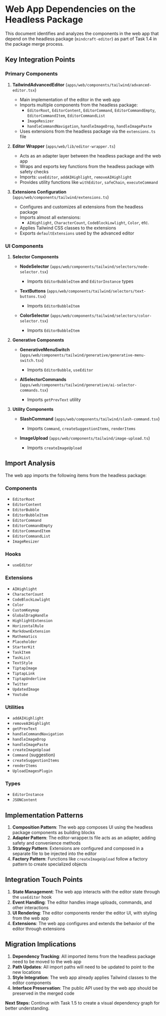 # Web App Dependencies on the Headless Package

This document identifies and analyzes the components in the web app that depend on the headless package (`mindcraft-editor`) as part of Task 1.4 in the package merge process.

## Key Integration Points

### Primary Components

1. **TailwindAdvancedEditor** (`apps/web/components/tailwind/advanced-editor.tsx`)
   - Main implementation of the editor in the web app
   - Imports multiple components from the headless package:
     - `EditorRoot`, `EditorContent`, `EditorCommand`, `EditorCommandEmpty`, `EditorCommandItem`, `EditorCommandList`
     - `ImageResizer`
     - `handleCommandNavigation`, `handleImageDrop`, `handleImagePaste`
   - Uses extensions from the headless package via the `extensions.ts` file

2. **Editor Wrapper** (`apps/web/lib/editor-wrapper.ts`)
   - Acts as an adapter layer between the headless package and the web app
   - Wraps and exports key functions from the headless package with safety checks
   - Imports: `useEditor`, `addAIHighlight`, `removeAIHighlight`
   - Provides utility functions like `withEditor`, `safeChain`, `executeCommand`

3. **Extensions Configuration** (`apps/web/components/tailwind/extensions.ts`)
   - Configures and customizes all extensions from the headless package
   - Imports almost all extensions:
     - `AIHighlight`, `CharacterCount`, `CodeBlockLowlight`, `Color`, etc.
   - Applies Tailwind CSS classes to the extensions
   - Exports `defaultExtensions` used by the advanced editor

### UI Components

1. **Selector Components**
   - **NodeSelector** (`apps/web/components/tailwind/selectors/node-selector.tsx`)
     - Imports `EditorBubbleItem` and `EditorInstance` types
   
   - **TextButtons** (`apps/web/components/tailwind/selectors/text-buttons.tsx`)
     - Imports `EditorBubbleItem`
   
   - **ColorSelector** (`apps/web/components/tailwind/selectors/color-selector.tsx`)
     - Imports `EditorBubbleItem`

2. **Generative Components**
   - **GenerativeMenuSwitch** (`apps/web/components/tailwind/generative/generative-menu-switch.tsx`)
     - Imports `EditorBubble`, `useEditor`
   
   - **AISelectorCommands** (`apps/web/components/tailwind/generative/ai-selector-commands.tsx`)
     - Imports `getPrevText` utility

3. **Utility Components**
   - **SlashCommand** (`apps/web/components/tailwind/slash-command.tsx`)
     - Imports `Command`, `createSuggestionItems`, `renderItems`
   
   - **ImageUpload** (`apps/web/components/tailwind/image-upload.ts`)
     - Imports `createImageUpload`

## Import Analysis

The web app imports the following items from the headless package:

### Components
- `EditorRoot`
- `EditorContent`
- `EditorBubble`
- `EditorBubbleItem`
- `EditorCommand`
- `EditorCommandEmpty`
- `EditorCommandItem`
- `EditorCommandList`
- `ImageResizer`

### Hooks
- `useEditor`

### Extensions
- `AIHighlight`
- `CharacterCount`
- `CodeBlockLowlight`
- `Color`
- `CustomKeymap`
- `GlobalDragHandle`
- `HighlightExtension`
- `HorizontalRule`
- `MarkdownExtension`
- `Mathematics`
- `Placeholder`
- `StarterKit`
- `TaskItem`
- `TaskList`
- `TextStyle`
- `TiptapImage`
- `TiptapLink`
- `TiptapUnderline`
- `Twitter`
- `UpdatedImage`
- `Youtube`

### Utilities
- `addAIHighlight`
- `removeAIHighlight`
- `getPrevText`
- `handleCommandNavigation`
- `handleImageDrop`
- `handleImagePaste`
- `createImageUpload`
- `Command` (suggestion)
- `createSuggestionItems`
- `renderItems`
- `UploadImagesPlugin`

### Types
- `EditorInstance`
- `JSONContent`

## Implementation Patterns

1. **Composition Pattern**: The web app composes UI using the headless package components as building blocks
2. **Adapter Pattern**: The editor-wrapper.ts file acts as an adapter, adding safety and convenience methods
3. **Strategy Pattern**: Extensions are configured and composed in a separate file to be injected into the editor
4. **Factory Pattern**: Functions like `createImageUpload` follow a factory pattern to create specialized objects

## Integration Touch Points

1. **State Management**: The web app interacts with the editor state through the `useEditor` hook
2. **Event Handling**: The editor handles image uploads, commands, and other interactions
3. **UI Rendering**: The editor components render the editor UI, with styling from the web app
4. **Extensions**: The web app configures and extends the behavior of the editor through extensions

## Migration Implications

1. **Dependency Tracking**: All imported items from the headless package need to be moved to the web app
2. **Path Updates**: All import paths will need to be updated to point to the new locations
3. **Style Integration**: The web app already applies Tailwind classes to the editor components
4. **Interface Preservation**: The public API used by the web app should be preserved in the merged code

**Next Steps:** Continue with Task 1.5 to create a visual dependency graph for better understanding. 